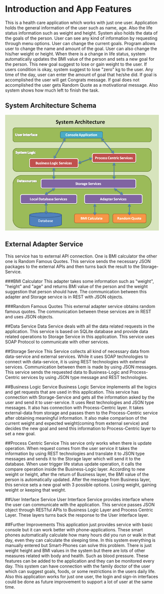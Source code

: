 # Introduction and App Features

 This is a health care application which works with just one user. Application holds the general information of the user such as name, age. Also the life status information such as weight and height. System also holds the data of the goals of the person. User can see any kind of information by requesting through menu options. User can change the current goals. Program allows user to change the name and amount of the goal. User can also change the his/her weight or height. When there is a change in life status, system automatically updates the BMI value of the person and sets a new goal for the person. This new goal suggest to lose or gain weight to the user. If users condition is okay, system suggest to lose "zero" kg to the user. Any time of the day, user can enter the amount of goal that he/she did. If goal is accomplished the user will get Congrats message. If goal does not accomplished the user gets Random Quote as a motivational message. Also system shows how much left to finish the task.  

## System Architecture Schema

![](https://github.com/Introsde-Final-Project-2016/User-Interface/blob/master/Architecture.png)

## External Adapter Service

This service has to external API connection. One is BMI calculator the other one is Random Famous Quotes. This service sends the necessary JSON packages to the external APIs and then turns back the result to the Storage-Service.

###BMI Calculator
This adapter takes some information such as "weight", "height" and "age" and returns BMI value of the person and the weight suggestion that person should have. The communication between this adapter and Storage service is in REST with JSON objects.

###Random Famous Quotes
This external adapter service obtains random famous quotes. The communication between these services are in REST and uses JSON objects.

##Data Service
Data Service deals with all the data related requests in the application. This service is based on SQLite database and provide data related operations to Storage Service in this application. This service uses SOAP Protocol to communicate with other services.

##Storage Service
This Service collects all kind of necessary data from data-service and external services. While it uses SOAP technologies to connect with data-service, it is using REST technologies with external services. Communication between them is made by using JSON messages. This service sends the requested data to Business-Logic and Process-Centric services by using JSON type message and REST technologies.

##Business Logic Service
Business Logic Service implements all the logics  and get requests that are used in this application. This service has connection with Storage-Service and gets all the information asked by the user and send it to user-service. It uses Rest technologies and JSON type messages. It also has connection with Process-Centric layer. It takes external-data from storage and passes them to the Process-Centric service after obtaining meaningful information. It also make comparison of the current weight and expected weight(coming from external service) and decides the new goal and send this information to Process-Centric layer to set a new goal. 

##Process Centric Service
This service only works when there is update operation. When request comes from the user service it takes the information by using REST technologies and translate it to JSON type messages and sends it to the Storage layer which will send it to the database. When user trigger life status update operation, it calls the compare operation inside the Business-Logic layer. According to new weight or height,  after the return of Business layer, the BMI value of the person is automatically  updated. After the message from Business layer, this service sets a new goal with 3 possible options. Losing weight, gaining weight or keeping that weight. 

##User Interface Service
User Interface Service provides interface where the user can communicate with the application. This service passes JSON object through RESTful APIs to Business Logic Layer and Process Centric Layer. These layers turns back the response to the User interface layer. 

##Further Improvements
This application just provides service with basic console but it can work better with phone-applications. These smart phones automatically calculate how many hours did you run or walk in that day, even they can calculate the sleeping time. In this system everything is manually entered but Smart-Phones can solve this problem. 
There is just weight height and BMI values in the system but there are lots of other measures related with body and health. Such as blood pressure. These features can be added to the application and they can be monitored every day. This system can have connection with the family doctor of the user which can suggest goals, foods, or some restrictions in the users daily life. 
Also this application works for just one user, the login and sign-in interfaces could be done as future improvement to support a lot of user at the same time. 



